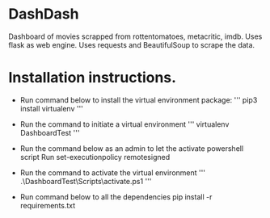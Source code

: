 # DashDash
Dashboard of movies scrapped from rottentomatoes, metacritic, imdb. Uses flask as web engine. Uses requests and BeautifulSoup to scrape the data.

# Installation instructions.
- Run command below to install the virtual environment package:
    '''
    pip3 install virtualenv
    '''

- Run the command to initiate a virtual environment
    '''
    virtualenv DashboardTest
    '''
- Run the command below as an admin to let the activate powershell script Run
    set-executionpolicy remotesigned

- Run the command to activate the virtual environment
    '''
    .\DashboardTest\Scripts\activate.ps1
    '''
- Run command below to all the dependencies
    pip install -r requirements.txt